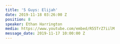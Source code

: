 ```yaml
---
title: '5 Guys: Elijah'
date: 2019-11-18 03:26:00 Z
position: 8
speaker: Ethan Harrington
media: https://www.youtube.com/embed/R55TrZ7iilM
message_date: 2019-11-17 10:00:00 Z
---
```


